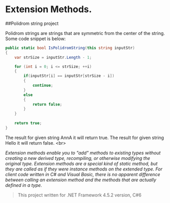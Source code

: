 ﻿# Extension Methods.
##Polidrom string project

Polidrom strings are strings that are symmetric from the center of the string.
Some code snippet is below:
```C#
public static bool IsPolidromString(this string inputStr)
{
    var strSize = inputStr.Length - 1;

    for (int i = 0; i <= strSize; ++i)
    {
        if(inputStr[i] == inputStr[strSize - i])
        {
            continue;
        }
        else
        {
            return false;
        }
    }
            
    return true;
}
```

The result for given string AnnA it will return true.
The result for given string Hello it will return false. <br\>



<i>Extension methods enable you to "add" methods to existing types without creating a new derived type, 
recompiling, or otherwise modifying the original type. Extension methods are a special kind of static method, 
but they are called as if they were instance methods on the extended type. 
For client code written in C# and Visual Basic, there is no apparent difference between 
calling an extension method and the methods that are actually defined in a type. </i>

> This project written for .NET Framework 4.5.2 version, C#6